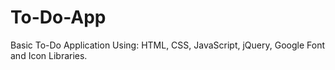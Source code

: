 # To-Do-App
Basic To-Do Application Using: HTML, CSS, JavaScript, jQuery, Google Font and Icon Libraries.
